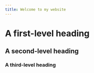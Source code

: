 ```yaml
---
title: Welcome to my website
---
```

# **A first-level heading**
## A second-level heading
### A third-level heading

